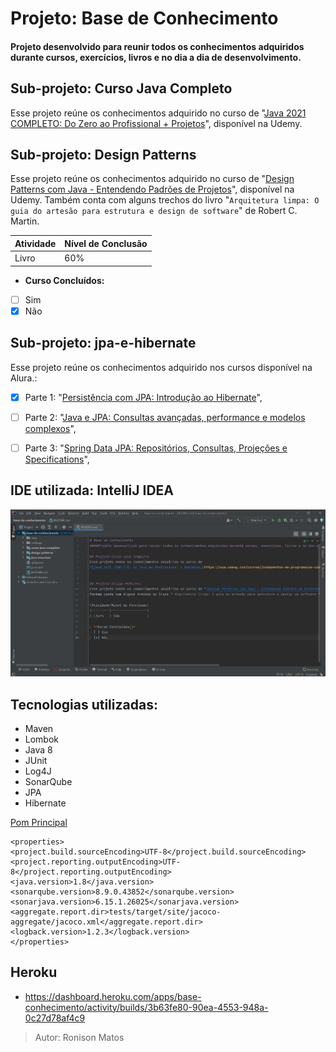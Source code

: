 # Projeto: Base de Conhecimento
#### Projeto desenvolvido para reunir todos os conhecimentos adquiridos durante cursos, exercícios, livros e no dia a dia de desenvolvimento.

## Sub-projeto: Curso Java Completo
Esse projeto reúne os conhecimentos adquirido no curso de
"[Java 2021 COMPLETO: Do Zero ao Profissional + Projetos](https://www.udemy.com/course/fundamentos-de-programacao-com-java/)", disponível na Udemy.


## Sub-projeto: Design Patterns
Esse projeto reúne os conhecimentos adquirido no curso de "[Design Patterns com Java - Entendendo Padrões de Projetos](https://www.udemy.com/course/curso-design-patterns-java/)", disponível na Udemy.
Também conta com alguns trechos do livro "`Arquitetura limpa: O guia do artesão para estrutura e design de software`" de Robert C. Martin.

|Atividade|Nível de Conclusão|
|---------|------------------|
| Livro   | 60%              |

- **Curso Concluídos:**
- [ ] Sim
- [x] Não
## Sub-projeto: jpa-e-hibernate
Esse projeto reúne os conhecimentos adquirido nos cursos disponível na Alura.:
- [x] Parte 1: "[Persistência com JPA: Introdução ao Hibernate](https://cursos.alura.com.br/course/persistencia-jpa-introducao-hibernate)",
- [ ] Parte 2: "[Java e JPA: Consultas avançadas, performance e modelos complexos](https://cursos.alura.com.br/course/java-jpa-consultas-avancadas-performance-modelos-complexos)",
- [ ] Parte 3: "[Spring Data JPA: Repositórios, Consultas, Projeções e Specifications](https://cursos.alura.com.br/course/spring-data-jpa)",


## IDE utilizada: IntelliJ IDEA
![](src/main/resources/IDE-IntelliJ.png)

## Tecnologias utilizadas:
 - Maven
 - Lombok
 - Java 8
 - JUnit
 - Log4J
 - SonarQube
 - JPA
 - Hibernate

[Pom Principal](pom.xml)

```
<properties>
<project.build.sourceEncoding>UTF-8</project.build.sourceEncoding>
<project.reporting.outputEncoding>UTF-8</project.reporting.outputEncoding>
<java.version>1.8</java.version>
<sonarqube.version>8.9.0.43852</sonarqube.version>
<sonarjava.version>6.15.1.26025</sonarjava.version>
<aggregate.report.dir>tests/target/site/jacoco-aggregate/jacoco.xml</aggregate.report.dir>
<logback.version>1.2.3</logback.version>
</properties>
```

## Heroku
- https://dashboard.heroku.com/apps/base-conhecimento/activity/builds/3b63fe80-90ea-4553-948a-0c27d78af4c9

> Autor: Ronison Matos
